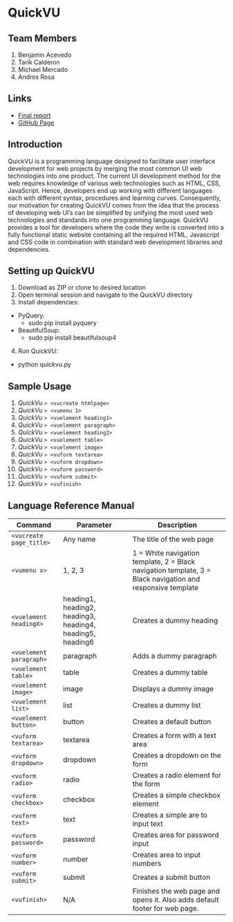 # QuickVU

## Team Members

1. Benjamin Acevedo
2. Tarik Calderon
3. Michael Mercado
4. Andros Rosa

## Links

* [Final report](https://docs.google.com/a/upr.edu/document/d/1vv_byBv8va7z-3N4GGlu7BuMRUxHmILkyt2lr6jLPS8/edit?usp=sharing)
* [GitHub Page](http://quickvu.github.io/quickvu/)

## Introduction

QuickVU is a programming language designed to facilitate user interface development for web projects by merging the most common UI web technologies into one product. The current UI development method for the web requires knowledge of various web technologies such as HTML, CSS, JavaScript. Hence, developers end up working with different languages each with different syntax, procedures and learning curves. Consequently, our motivation for creating QuickVU comes from the idea that the process of developing web UI’s can be simplified by unifying the most used web technologies and standards into one programming language. QuickVU provides a tool for developers where the code they write is converted into a fully functional static website containing all the required HTML, Javascript and CSS code in combination with standard web development libraries and dependencies.

## Setting up QuickVU

1. Download as ZIP or clone to desired location
2. Open terminal session and navigate to the QuickVU directory
3. Install dependencies:
  * PyQuery:
    - sudo pip install pyquery
  * BeautifulSoup:
    - sudo pip install beautifulsoup4
4. Run QuickVU:
  * python quickvu.py

## Sample Usage

1. *QuickVu* `> <vucreate htmlpage>`
2. *QuickVu* `> <vumenu 1>`
3. *QuickVu* `> <vuelement heading1>`
4. *QuickVu* `> <vuelement paragraph>`
5. *QuickVu* `> <vuelement heading2>`
6. *QuickVu* `> <vuelement table>`
7. *QuickVu* `> <vuelement image>`
8. *QuickVu* `> <vuform textarea>`
9. *QuickVu* `> <vuform dropdown>`
10.	*QuickVu* `> <vuform password>`
11.	*QuickVu* `> <vuform submit>`
12.	*QuickVu* `> <vufinish>`

## Language Reference Manual

Command | Parameter | Description
------- | --------- | ----------
`<vucreate page_title>` | Any name | The title of the web page
`<vumenu x>` | 1, 2, 3 | 1 = White navigation template, 2 = Black navigation template, 3 = Black navigation and responsive template
`<vuelement headingX>` | heading1, heading2, heading3, heading4, heading5, heading6 | Creates a dummy heading
`<vuelement paragraph>` | paragraph | Adds a dummy paragraph
`<vuelement table>` | table | Creates a dummy table
`<vuelement image>` | image | Displays a dummy image
`<vuelement list>` | list | Creates a dummy list
`<vuelement button>` | button | Creates a default button
`<vuform textarea>` | textarea | Creates a form with a text area
`<vuform dropdown>` | dropdown | Creates a dropdown on the form
`<vuform radio>` | radio | Creates a radio element for the form
`<vuform checkbox>` | checkbox | Creates a simple checkbox element
`<vuform text>` | text | Creates a simple are to input text
`<vuform password>` | password | Creates area for password input
`<vuform number>` | number | Creates area to input numbers
`<vuform submit>` | submit | Creates a submit button
`<vufinish>` | N/A | Finishes the web page and opens it. Also adds default footer for web page.
